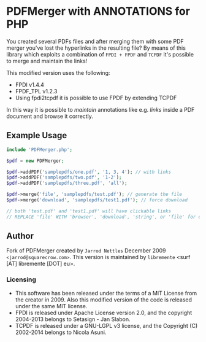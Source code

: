 # PDFMerger with ANNOTATIONS for PHP

You created several PDFs files and after merging them with some PDF merger
you've lost the hyperlinks in the resulting file? By means of this library
which exploits a combination
of `FPDI + FPDF` and `TCPDF` it's possible to merge and maintain the links!


This modified version uses the following:  

* FPDI v1.4.4 
* FPDF_TPL v1.2.3
* Using fpdi2tcpdf it is possible to use FPDF by extending TCPDF

In this way it is possible to *maintain* annotations like e.g. *links* inside
a PDF document and browse it correctly.

## Example Usage
```php
include 'PDFMerger.php';

$pdf = new PDFMerger;

$pdf->addPDF('samplepdfs/one.pdf', '1, 3, 4'); // with links
$pdf->addPDF('samplepdfs/two.pdf', '1-2'); 
$pdf->addPDF('samplepdfs/three.pdf', 'all');

$pdf->merge('file', 'samplepdfs/test.pdf'); // generate the file
$pdf->merge('download', 'samplepdfs/test1.pdf'); // force download 

// both 'test.pdf' and 'test1.pdf' will have clickable links 
// REPLACE 'file' WITH 'browser', 'download', 'string', or 'file' for output options
```

## Author 
Fork of PDFMerger created by `Jarrod Nettles` December 2009 `<jarrod@squarecrow.com>`.
This version is maintained by `libremente` <surf [AT] libremente [DOT] eu>. 

### Licensing
* This software has been released under the terms of a MIT License from the
  creator in 2009. Also this modified version of the code is released under the
  same MIT license.
* FPDI is released under Apache License version 2.0, and the copyright
  2004-2013 belongs to Setasign - Jan Slabon.
* TCPDF is released under a GNU-LGPL v3 license, and the Copyright (C)
  2002-2014 belongs to Nicola Asuni.
